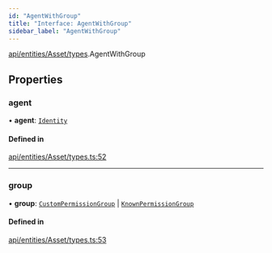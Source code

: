```yaml
---
id: "AgentWithGroup"
title: "Interface: AgentWithGroup"
sidebar_label: "AgentWithGroup"
---
```


[api/entities/Asset/types](../../../../../../modules/API/Entities/Asset/Types/Types.md).AgentWithGroup

## Properties

### agent

• **agent**: [`Identity`](../../../../../../classes/API/Entities/Identity/Identity.md)

#### Defined in

[api/entities/Asset/types.ts:52](https://github.com/PolymeshAssociation/polymesh-sdk/blob/15be87e8/src/api/entities/Asset/types.ts#L52)

___

### group

• **group**: [`CustomPermissionGroup`](../../../../../../classes/API/Entities/CustomPermissionGroup/CustomPermissionGroup.md) \| [`KnownPermissionGroup`](../../../../../../classes/API/Entities/KnownPermissionGroup/KnownPermissionGroup.md)

#### Defined in

[api/entities/Asset/types.ts:53](https://github.com/PolymeshAssociation/polymesh-sdk/blob/15be87e8/src/api/entities/Asset/types.ts#L53)
